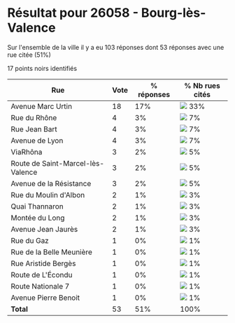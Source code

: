 # Résultat pour 26058 - Bourg-lès-Valence

Sur l'ensemble de la ville il y a eu 103 réponses dont 53 réponses avec une rue citée (51%)

17 points noirs identifiés

| Rue | Vote | % réponses | % Nb rues cités|
|-----|------|------------|----------------|
| Avenue Marc Urtin | 18 | 17% | <img src="../../img/bar_33.gif" />&nbsp;33%|
| Rue du Rhône | 4 | 3% | <img src="../../img/bar_7.gif" />&nbsp;7%|
| Rue Jean Bart | 4 | 3% | <img src="../../img/bar_7.gif" />&nbsp;7%|
| Avenue de Lyon | 4 | 3% | <img src="../../img/bar_7.gif" />&nbsp;7%|
| ViaRhôna | 3 | 2% | <img src="../../img/bar_5.gif" />&nbsp;5%|
| Route de Saint-Marcel-lès-Valence | 3 | 2% | <img src="../../img/bar_5.gif" />&nbsp;5%|
| Avenue de la Résistance | 3 | 2% | <img src="../../img/bar_5.gif" />&nbsp;5%|
| Rue du Moulin d'Albon | 2 | 1% | <img src="../../img/bar_3.gif" />&nbsp;3%|
| Quai Thannaron | 2 | 1% | <img src="../../img/bar_3.gif" />&nbsp;3%|
| Montée du Long | 2 | 1% | <img src="../../img/bar_3.gif" />&nbsp;3%|
| Avenue Jean Jaurès | 2 | 1% | <img src="../../img/bar_3.gif" />&nbsp;3%|
| Rue du Gaz | 1 | 0% | <img src="../../img/bar_1.gif" />&nbsp;1%|
| Rue de la Belle Meunière | 1 | 0% | <img src="../../img/bar_1.gif" />&nbsp;1%|
| Rue Aristide Bergès | 1 | 0% | <img src="../../img/bar_1.gif" />&nbsp;1%|
| Route de L'Écondu | 1 | 0% | <img src="../../img/bar_1.gif" />&nbsp;1%|
| Route Nationale 7 | 1 | 0% | <img src="../../img/bar_1.gif" />&nbsp;1%|
| Avenue Pierre Benoit | 1 | 0% | <img src="../../img/bar_1.gif" />&nbsp;1%|
| **Total** | 53 | 51% | 100%|
